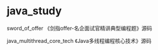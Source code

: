 # java_study

sword_of_offer    《剑指offer-名企面试官精讲典型编程题》源码

java_multithread_core_tech 《Java多线程编程核心技术》源码
